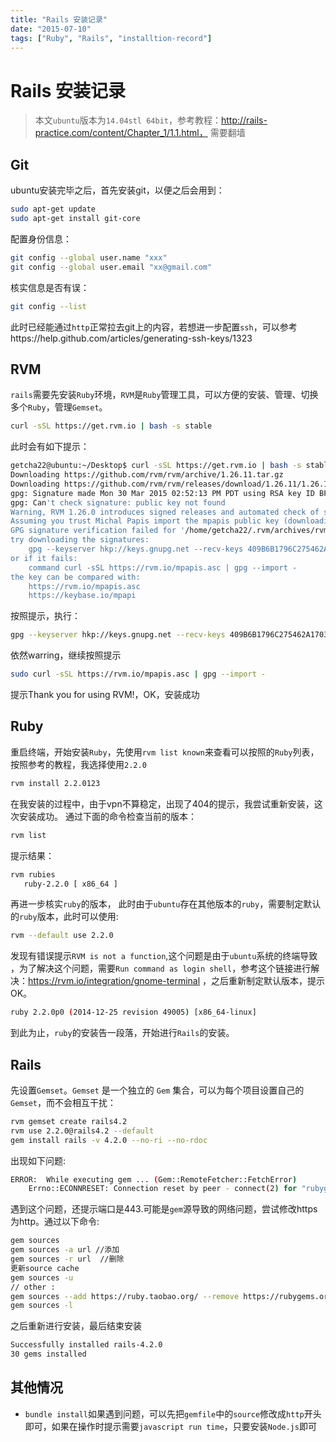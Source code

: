 ```yaml
---
title: "Rails 安装记录"
date: "2015-07-10"
tags: ["Ruby", "Rails", "installtion-record"]
---
```

# Rails 安装记录

> 本文`ubuntu`版本为`14.04stl 64bit`，参考教程：http://rails-practice.com/content/Chapter_1/1.1.html， 需要翻墙

## Git

ubuntu安装完毕之后，首先安装git，以便之后会用到：

```bash
sudo apt-get update
sudo apt-get install git-core
```

配置身份信息：

```bash
git config --global user.name "xxx"
git config --global user.email "xx@gmail.com"
```

核实信息是否有误：

```bash
git config --list
```

此时已经能通过`http`正常拉去git上的内容，若想进一步配置`ssh`，可以参考https://help.github.com/articles/generating-ssh-keys/1323

## RVM

`rails`需要先安装`Ruby`环境，`RVM`是`Ruby`管理工具，可以方便的安装、管理、切换多个`Ruby`，管理`Gemset`。

```bash
curl -sSL https://get.rvm.io | bash -s stable
```

此时会有如下提示：

```bash
getcha22@ubuntu:~/Desktop$ curl -sSL https://get.rvm.io | bash -s stable
Downloading https://github.com/rvm/rvm/archive/1.26.11.tar.gz
Downloading https://github.com/rvm/rvm/releases/download/1.26.11/1.26.11.tar.gz.asc
gpg: Signature made Mon 30 Mar 2015 02:52:13 PM PDT using RSA key ID BF04FF17
gpg: Can't check signature: public key not found
Warning, RVM 1.26.0 introduces signed releases and automated check of signatures when GPG software found.
Assuming you trust Michal Papis import the mpapis public key (downloading the signatures).
GPG signature verification failed for '/home/getcha22/.rvm/archives/rvm-1.26.11.tgz' - 'https://github.com/rvm/rvm/releases/download/1.26.11/1.26.11.tar.gz.asc'!
try downloading the signatures:
    gpg --keyserver hkp://keys.gnupg.net --recv-keys 409B6B1796C275462A1703113804BB82D39DC0E3
or if it fails:
    command curl -sSL https://rvm.io/mpapis.asc | gpg --import -
the key can be compared with:
    https://rvm.io/mpapis.asc
    https://keybase.io/mpapi
```

按照提示，执行：

```bash
gpg --keyserver hkp://keys.gnupg.net --recv-keys 409B6B1796C275462A1703113804BB82D39DC0
```

依然warring，继续按照提示

```bash
sudo curl -sSL https://rvm.io/mpapis.asc | gpg --import -
```

提示Thank you for using RVM!，OK，安装成功

## Ruby

重启终端，开始安装`Ruby`，先使用`rvm list known`来查看可以按照的`Ruby`列表，按照参考的教程，我选择使用`2.2.0`

```bash
rvm install 2.2.0123
```

在我安装的过程中，由于vpn不算稳定，出现了404的提示，我尝试重新安装，这次安装成功。 通过下面的命令检查当前的版本：

```bash
rvm list
```

提示结果：

```bash
rvm rubies
   ruby-2.2.0 [ x86_64 ]
```

再进一步核实`ruby`的版本， 此时由于`ubuntu`存在其他版本的`ruby`，需要制定默认的`ruby`版本，此时可以使用:

```bash
rvm --default use 2.2.0
```

发现有错误提示`RVM is not a function`,这个问题是由于`ubuntu`系统的终端导致 ，为了解决这个问题，需要`Run command as login shell`，参考这个链接进行解决：https://rvm.io/integration/gnome-terminal ，之后重新制定默认版本，提示OK。

```bash
ruby 2.2.0p0 (2014-12-25 revision 49005) [x86_64-linux]
```

到此为止，`ruby`的安装告一段落，开始进行`Rails`的安装。

## Rails

先设置`Gemset`。`Gemset` 是一个独立的 `Gem` 集合，可以为每个项目设置自己的 `Gemset`，而不会相互干扰：

```bash
rvm gemset create rails4.2
rvm use 2.2.0@rails4.2 --default
gem install rails -v 4.2.0 --no-ri --no-rdoc
```

出现如下问题:

```bash
ERROR:  While executing gem ... (Gem::RemoteFetcher::FetchError)
    Errno::ECONNRESET: Connection reset by peer - connect(2) for "rubygems.global.ssl.fastly.net" port 443 (https://api.rubygems.org/quick/Marshal.4.8/rails-4.2.4.gemspec.rz)
```

遇到这个问题，还提示端口是443.可能是`gem`源导致的网络问题，尝试修改https为http。通过以下命令:

```bash
gem sources
gem sources -a url //添加
gem sources -r url  //删除
更新source cache
gem sources -u
// other :
gem sources --add https://ruby.taobao.org/ --remove https://rubygems.org/
gem sources -l
```

之后重新进行安装，最后结束安装

```bash
Successfully installed rails-4.2.0
30 gems installed
```

## 其他情况
- `bundle install`如果遇到问题，可以先把`gemfile`中的`source`修改成`http`开头即可，如果在操作时提示需要`javascript run time`，只要安装`Node.js`即可